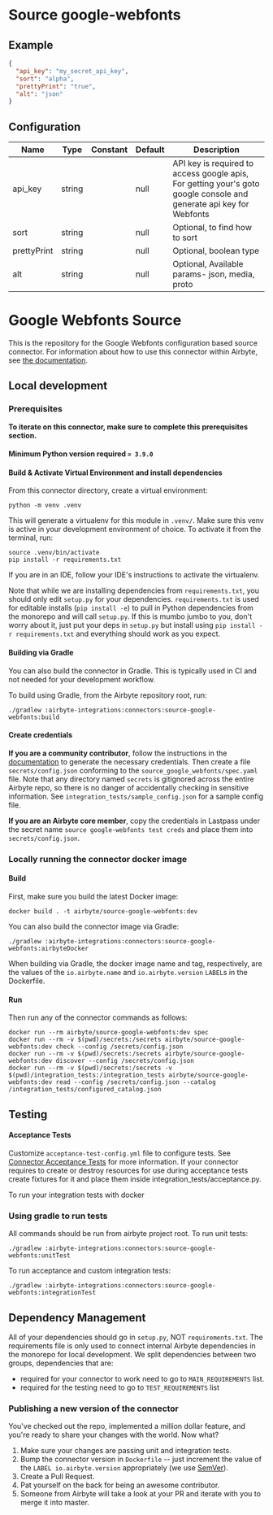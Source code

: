 # Source google-webfonts

## Example
```json
{
  "api_key": "my_secret_api_key",
  "sort": "alpha",
  "prettyPrint": "true",
  "alt": "json"
}
```

## Configuration
| Name | Type | Constant | Default | Description |
| --- | --- | --- | --- | --- |
|api_key|string||null|API key is required to access google apis, For getting your's goto google console and generate api key for Webfonts|
|sort|string||null|Optional, to find how to sort|
|prettyPrint|string||null|Optional, boolean type|
|alt|string||null|Optional, Available params- json, media, proto|

# Google Webfonts Source

This is the repository for the Google Webfonts configuration based source connector.
For information about how to use this connector within Airbyte, see [the documentation](https://docs.airbyte.io/integrations/sources/google-webfonts).

## Local development

### Prerequisites
**To iterate on this connector, make sure to complete this prerequisites section.**

#### Minimum Python version required `= 3.9.0`

#### Build & Activate Virtual Environment and install dependencies
From this connector directory, create a virtual environment:
```
python -m venv .venv
```

This will generate a virtualenv for this module in `.venv/`. Make sure this venv is active in your
development environment of choice. To activate it from the terminal, run:
```
source .venv/bin/activate
pip install -r requirements.txt
```
If you are in an IDE, follow your IDE's instructions to activate the virtualenv.

Note that while we are installing dependencies from `requirements.txt`, you should only edit `setup.py` for your dependencies. `requirements.txt` is
used for editable installs (`pip install -e`) to pull in Python dependencies from the monorepo and will call `setup.py`.
If this is mumbo jumbo to you, don't worry about it, just put your deps in `setup.py` but install using `pip install -r requirements.txt` and everything
should work as you expect.

#### Building via Gradle
You can also build the connector in Gradle. This is typically used in CI and not needed for your development workflow.

To build using Gradle, from the Airbyte repository root, run:
```
./gradlew :airbyte-integrations:connectors:source-google-webfonts:build
```

#### Create credentials
**If you are a community contributor**, follow the instructions in the [documentation](https://docs.airbyte.io/integrations/sources/google-webfonts)
to generate the necessary credentials. Then create a file `secrets/config.json` conforming to the `source_google_webfonts/spec.yaml` file.
Note that any directory named `secrets` is gitignored across the entire Airbyte repo, so there is no danger of accidentally checking in sensitive information.
See `integration_tests/sample_config.json` for a sample config file.

**If you are an Airbyte core member**, copy the credentials in Lastpass under the secret name `source google-webfonts test creds`
and place them into `secrets/config.json`.

### Locally running the connector docker image

#### Build
First, make sure you build the latest Docker image:
```
docker build . -t airbyte/source-google-webfonts:dev
```

You can also build the connector image via Gradle:
```
./gradlew :airbyte-integrations:connectors:source-google-webfonts:airbyteDocker
```
When building via Gradle, the docker image name and tag, respectively, are the values of the `io.airbyte.name` and `io.airbyte.version` `LABEL`s in
the Dockerfile.

#### Run
Then run any of the connector commands as follows:
```
docker run --rm airbyte/source-google-webfonts:dev spec
docker run --rm -v $(pwd)/secrets:/secrets airbyte/source-google-webfonts:dev check --config /secrets/config.json
docker run --rm -v $(pwd)/secrets:/secrets airbyte/source-google-webfonts:dev discover --config /secrets/config.json
docker run --rm -v $(pwd)/secrets:/secrets -v $(pwd)/integration_tests:/integration_tests airbyte/source-google-webfonts:dev read --config /secrets/config.json --catalog /integration_tests/configured_catalog.json
```
## Testing

#### Acceptance Tests
Customize `acceptance-test-config.yml` file to configure tests. See [Connector Acceptance Tests](https://docs.airbyte.io/connector-development/testing-connectors/connector-acceptance-tests-reference) for more information.
If your connector requires to create or destroy resources for use during acceptance tests create fixtures for it and place them inside integration_tests/acceptance.py.

To run your integration tests with docker

### Using gradle to run tests
All commands should be run from airbyte project root.
To run unit tests:
```
./gradlew :airbyte-integrations:connectors:source-google-webfonts:unitTest
```
To run acceptance and custom integration tests:
```
./gradlew :airbyte-integrations:connectors:source-google-webfonts:integrationTest
```

## Dependency Management
All of your dependencies should go in `setup.py`, NOT `requirements.txt`. The requirements file is only used to connect internal Airbyte dependencies in the monorepo for local development.
We split dependencies between two groups, dependencies that are:
* required for your connector to work need to go to `MAIN_REQUIREMENTS` list.
* required for the testing need to go to `TEST_REQUIREMENTS` list

### Publishing a new version of the connector
You've checked out the repo, implemented a million dollar feature, and you're ready to share your changes with the world. Now what?
1. Make sure your changes are passing unit and integration tests.
1. Bump the connector version in `Dockerfile` -- just increment the value of the `LABEL io.airbyte.version` appropriately (we use [SemVer](https://semver.org/)).
1. Create a Pull Request.
1. Pat yourself on the back for being an awesome contributor.
1. Someone from Airbyte will take a look at your PR and iterate with you to merge it into master.
